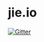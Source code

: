 # jie.io

[![Gitter](https://badges.gitter.im/jie-plun/jie-.svg)](https://gitter.im/jie-plun/jie-?utm_source=badge&utm_medium=badge&utm_campaign=pr-badge&utm_content=badge)